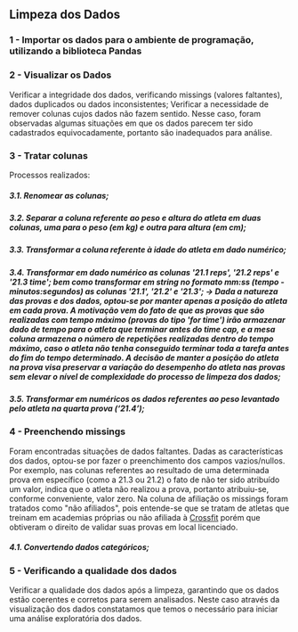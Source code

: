 ## Limpeza dos Dados

### 1 - Importar os dados para o ambiente de programação, utilizando a biblioteca Pandas

### 2 - Visualizar os Dados
Verificar a integridade dos dados, verificando missings (valores faltantes), dados duplicados ou dados inconsistentes; 
Verificar a necessidade de remover colunas cujos dados não fazem sentido.
Nesse caso, foram observadas algumas situações em que os dados parecem ter sido cadastrados equivocadamente, portanto são inadequados para análise.

### 3 - Tratar colunas
Processos realizados:

##### 3.1. Renomear as colunas;<br>
##### 3.2. Separar a coluna referente ao peso e altura do atleta em duas colunas, uma para o peso (em kg) e outra para altura (em cm);<br>
##### 3.3. Transformar a coluna referente à idade do atleta em dado numérico;<br>
##### 3.4. Transformar em dado numérico as colunas '21.1 reps', '21.2 reps' e '21.3 time'; bem como transformar em string no formato mm:ss (tempo - minutos:segundos) as colunas '21.1', '21.2' e '21.3'; -> Dada a natureza das provas e dos dados, optou-se por manter apenas a posição do atleta em cada prova. A motivação vem do fato de que as provas que são realizadas com tempo máximo (provas do tipo 'for time') irão armazenar dado de tempo para o atleta que terminar antes do time cap, e a mesa coluna armazena o número de repetições realizadas dentro do tempo máximo, caso o atleta não tenha conseguido terminar toda a tarefa antes do fim do tempo determinado. A decisão de manter a posição do atleta na prova visa preservar a variação do desempenho do atleta nas provas sem elevar o nível de complexidade do processo de limpeza dos dados;<br>
##### 3.5. Transformar em numéricos os dados referentes ao peso levantado pelo atleta na quarta prova (‘21.4’);<br>

### 4 - Preenchendo missings
Foram encontradas situações de dados faltantes. Dadas as características dos dados, optou-se por fazer o preenchimento dos campos vazios/nullos.
Por exemplo, nas colunas referentes ao resultado de uma determinada prova em específico (como a 21.3 ou 21.2) o fato de não ter sido atribuído um valor, indica que o atleta não realizou a prova, portanto atribuiu-se, conforme conveniente, valor zero.
Na coluna de afiliação os missings foram tratados como "não afiliados", pois entende-se que se tratam de atletas que treinam em academias próprias ou não afiliada à <a href="https://www.crossfit.com/" target="_blank">Crossfit</a> porém que obtiveram o direito de validar suas provas em local licenciado.

##### 4.1. Convertendo dados categóricos;

### 5 - Verificando a qualidade dos dados
Verificar a qualidade dos dados após a limpeza, garantindo que os dados estão coerentes e corretos para serem analisados.
Neste caso através da visualização dos dados constatamos que temos o necessário para iniciar uma análise exploratória dos dados.
